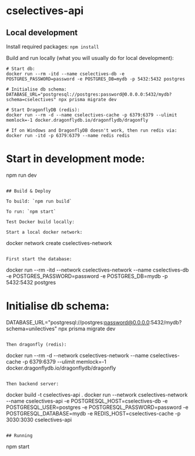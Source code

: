 # cselectives-api

## Local development

Install required packages: `npm install`

Build and run locally (what you will usually do for local development):
```
# Start db:
docker run --rm -itd --name cselectives-db -e POSTGRES_PASSWORD=password -e POSTGRES_DB=mydb -p 5432:5432 postgres

# Initialise db schema:
DATABASE_URL="postgresql://postgres:password@0.0.0.0:5432/mydb?schema=cselectives" npx prisma migrate dev

# Start DragonflyDB (redis):
docker run --rm -d --name cselectives-cache -p 6379:6379 --ulimit memlock=-1 docker.dragonflydb.io/dragonflydb/dragonfly

# If on Windows and DragonflyDB doesn't work, then run redis via:
docker run -itd -p 6379:6379 --name redis redis
```

# Start in development mode:
npm run dev
```

## Build & Deploy

To build: `npm run build`

To run: `npm start`

Test Docker build locally:

Start a local docker network:
```
docker network create cselectives-network
```

First start the database:
```
docker run --rm -itd --network cselectives-network --name cselectives-db -e POSTGRES_PASSWORD=password -e POSTGRES_DB=mydb -p 5432:5432 postgres
# Initialise db schema:
DATABASE_URL="postgresql://postgres:password@0.0.0.0:5432/mydb?schema=unilectives" npx prisma migrate dev
```

Then dragonfly (redis):
```
docker run --rm -d --network cselectives-network --name cselectives-cache -p 6379:6379 --ulimit memlock=-1 docker.dragonflydb.io/dragonflydb/dragonfly
```

Then backend server:
```
docker build -t cselectives-api .
docker run --network cselectives-network --name cselectives-api -e POSTGRESQL_HOST=cselectives-db -e POSTGRESQL_USER=postgres -e POSTGRESQL_PASSWORD=password -e POSTGRESQL_DATABASE=mydb -e REDIS_HOST=cselectives-cache -p 3030:3030 cselectives-api
```

## Running

```
npm start
```

